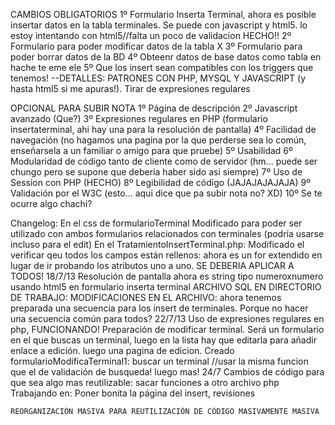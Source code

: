 CAMBIOS OBLIGATORIOS
	1º Formulario Inserta Terminal, ahora es posible insertar datos en la tabla terminales. Se puede con javascript y html5. lo estoy intentando con html5//falta un poco de validacion HECHO!!
	2º Formulario para poder modificar datos de la tabla X
	3º Formulario para poder borrar datos de la BD
	4º Obteenr datos de base datos como tabla en hache te eme ele
	5º Que los insert sean compatibles con los triggers que tenemos!
	--DETALLES: PATRONES CON PHP, MYSQL Y JAVASCRIPT (y hasta html5 si me apuras!). Tirar de expresiones regulares
	
OPCIONAL PARA SUBIR NOTA
	1º Página de descripción 
	2º Javascript avanzado (Que?)
	3º Expresiones regulares en PHP (formulario insertaterminal, ahi hay una para la resolución de pantalla)
	4º Facilidad de navegación (no hagamos una pagina por la que perderse sea lo común, enseñarsela a un familiar o amigo para que pruebe)
	5º Usabilidad
	6º Modularidad de código tanto de cliente como de servidor (hm... puede ser chungo pero se supone que deberia haber sido asi siempre)
	7º Uso de Session con PHP (HECHO)
	8º Legibilidad de código (JAJAJAJAJAJA)
	9º Validación por el W3C (esto... aqui dice que pa subir nota no? XD)
	10º Se te ocurre algo chachi?
	
	
	
	
Changelog:
	En el css de formularioTerminal
		Modificado para poder ser utilizado con ambos formularios relacionados con terminales (podría usarse incluso para el edit)
	En el TratamientoInsertTerminal.php:
		Modificado el verificar qeu todos los campos están rellenos: ahora es un for extendido en lugar de ir probando los atributos uno a uno. SE DEBERIA APLICAR A TODOS!
	18/7/13
	Resolución de pantalla ahora es string tipo numeroxnumero usando html5 en formulario inserta terminal
	ARCHIVO SQL EN DIRECTORIO DE TRABAJO: MODIFICACIONES EN EL ARCHIVO: ahora tenemos preparada una secuencia para los insert de terminales. Porque no hacer una secuencia común para todos?
	22/7/13
		Uso de expresiones regulares en php, FUNCIONANDO!
		Preparación de modificar terminal. Será un formulario en el que buscas un terminal, luego en la lista hay que editarla para añadir enlace a edición. luego una pagina de edicion.
			Creado formularioModificaTerminal1: buscar un terminal //usar la misma funcion que el de validación de busqueda!
			luego mas!
	24/7
		Cambios de código para que sea algo mas reutilizable: sacar funciones a otro archivo php
Trabajando en:
	Poner bonita la página del insert, revisiones
	
	REORGANIZACIÓN MASIVA PARA REUTILIZACIÓN DE CÓDIGO MASIVAMENTE MASIVA